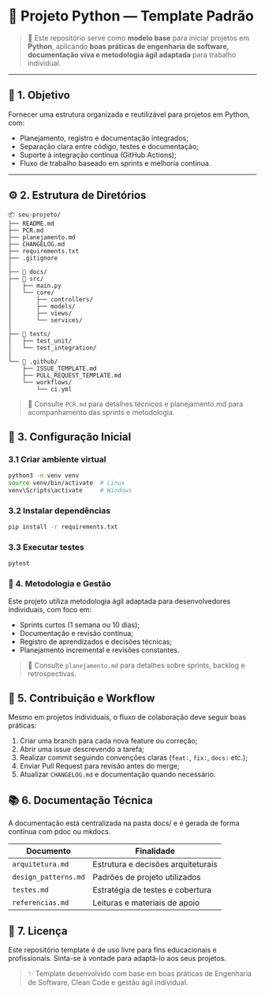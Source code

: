 # 🧵 Projeto Python — Template Padrão

> 🧠 Este repositório serve como **modelo base** para iniciar projetos em **Python**, aplicando **boas práticas de engenharia de software, documentação viva e metodologia ágil adaptada** para trabalho individual.

---

## 🧭 1. Objetivo

Fornecer uma estrutura organizada e reutilizável para projetos em Python, com:

- Planejamento, registro e documentação integrados;  
- Separação clara entre código, testes e documentação;  
- Suporte à integração contínua (GitHub Actions);  
- Fluxo de trabalho baseado em sprints e melhoria contínua.

---

## ⚙️ 2. Estrutura de Diretórios

```
📦 seu-projeto/
├── README.md
├── PCR.md
├── planejamento.md
├── CHANGELOG.md
├── requirements.txt
├── .gitignore
│
├── 📁 docs/
├── 📁 src/
│   ├── main.py
│   └── core/
│       ├── controllers/
│       ├── models/
│       ├── views/
│       └── services/
│
├── 📁 tests/
│   ├── test_unit/
│   └── test_integration/
│
└── 📁 .github/
    ├── ISSUE_TEMPLATE.md
    ├── PULL_REQUEST_TEMPLATE.md
    └── workflows/
        └── ci.yml
```

>🔎 Consulte `PCR.md` para detalhes técnicos e planejamento.md para acompanhamento das sprints e metodologia.

## 🚀 3. Configuração Inicial
### 3.1 Criar ambiente virtual
```bash
python3 -m venv venv
source venv/bin/activate  # Linux
venv\Scripts\activate     # Windows
```

### 3.2 Instalar dependências
```bash
pip install -r requirements.txt
``` 

### 3.3 Executar testes
 
``` bash
pytest
```

### 🧠 4. Metodologia e Gestão
Este projeto utiliza metodologia ágil adaptada para desenvolvedores individuais, com foco em:
- Sprints curtos (1 semana ou 10 dias);
- Documentação e revisão contínua;
- Registro de aprendizados e decisões técnicas;
- Planejamento incremental e revisões constantes.

>💬 Consulte `planejamento.md` para detalhes sobre sprints, backlog e retrospectivas.

## 🧩 5. Contribuição e Workflow
Mesmo em projetos individuais, o fluxo de colaboração deve seguir boas práticas:
1. Criar uma branch para cada nova feature ou correção;
2. Abrir uma issue descrevendo a tarefa;
3. Realizar commit seguindo convenções claras (`feat:`, `fix:`, `docs:` etc.);
4. Enviar Pull Request para revisão antes do merge;
5. Atualizar `CHANGELOG.md` e documentação quando necessário.

## 📚 6. Documentação Técnica
A documentação está centralizada na pasta docs/ e é gerada de forma contínua com pdoc ou mkdocs.

| Documento            | Finalidade                         |
| -------------------- | ---------------------------------- |
| `arquitetura.md`     | Estrutura e decisões arquiteturais |
| `design_patterns.md` | Padrões de projeto utilizados      |
| `testes.md`          | Estratégia de testes e cobertura   |
| `referencias.md`     | Leituras e materiais de apoio      |


## 🧾 7. Licença
Este repositório template é de uso livre para fins educacionais e profissionais.
Sinta-se à vontade para adaptá-lo aos seus projetos.

>✨ Template desenvolvido com base em boas práticas de Engenharia de Software, Clean Code e gestão ágil individual.